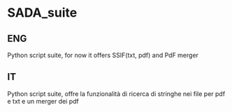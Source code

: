 # SADA_suite

## ENG

Python script suite, for now it offers SSIF(txt, pdf) and PdF merger

## IT

Python script suite, offre la funzionalità di ricerca di stringhe nei file per pdf e txt e un merger dei pdf
